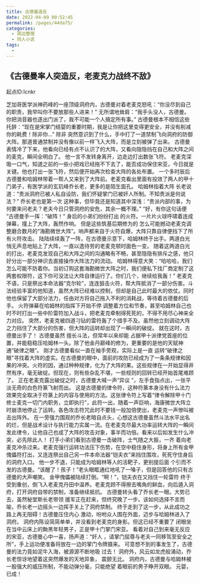 ```yaml
---
title: 古德曼造反
date: 2022-04-09 00:52:45
permalink: /pages/44da75/
categories:
  - 周边整理
  - 同人小说
tags:
  - 
---
```

## 《古德曼率人突造反，老麦克力战终不敌》

起点ID:Icnkr

 芝加哥医学派神药峰的一座顶级洞府内，古德曼对着老麦克怒吼：“你没尽到自己的职责，我早叫你不要放那些人进来！”  无所谓地耸肩：“我手头没人，古德曼。你把消音器也逐出门派了，我不可能一个人搞定所有事。” 古德曼根本不相信这些托辞：“现在是宋掌门结婴的重要时期，我是让你把这里变得更安全，并没有削减你的耗费！除非你…” 除非 突然意识到了什么，手中打了一道禁制飞向洞府的防御大阵。那道普通禁制并没有像以前一样飞入大阵，而是立刻被弹了出来。 古德曼 表情冷了下来，他看向已经有点不认识了的大阵，又看向隐隐挡在自己和大阵之间的麦克，瞬间全明白了。 他一言不发转身离开，边走边打出数张飞符。 老麦克深吸一口气，知道之前的一些小把戏已经拖不下去了，能否成功保住宋亚，今日就是关键。他也打出一张飞符，然后便开始再次检查大阵的各处布置。 一个多时辰后 古德曼和哈姆林带着一帮人又来到了大阵前。老麦克看出里面有投效了两人的甲十门弟子，有医学派的玄玑峰乔长老，更多的是陌生面孔。 哈姆林指着大阵 长老说道：“贵派洞府已被人私自设防，我们怀疑掌门已被奸人所制。不知贵派是何说法？” 乔长老也是第一次 这种事，但毕竟还是知道其中深浅：“贵派内部的事，为何要来问老夫？老夫今日只管洞府的安危，其余一概不理。” “好，有你这句话便 ”古德曼手一挥：“破阵！” 身后的小弟们纷纷打出 的火符。一片片火球呼啸着连成弹幕，撞上了大阵，轰然作响。 但是这些筑基后期修为的 怎么可能撼动老麦克调整磨合数月的“海勘微世大阵”。响声都来自于火符自爆，大阵只靠自律便挡下了所有火符攻击。 陆陆续续轰了一阵，在古德曼示意下，哈姆林终于出手。两道白光悄无声息地贴上了大阵，一直以逸待劳的老麦克顿时面色一变。 随着这两道白光的打出，老麦克发现自己和大阵之间的沟通略有不畅，甚至隐隐有排斥之感，他只好分出一部分神识去直接操作大阵法力的流动。 哈姆林得意大笑：“哈哈哈，我们 怎么可能不防着你。当初订购这套海勘微世大阵之时，我们便私下找厂商定制了这两套权限符，这下你可没法让大阵自律运行了。你们几个，继续给我轰！” 老麦克不语，只是祭出本命法器“克尔轮”，连连狙击火符，帮大阵抵消了一部分伤害。斗法经验丰富的他知道，虽然大阵已经难以控制，但却是自己此时最大的依仗。同时他也保留了大部分法力，任由对方将自己拖入不利的消耗战，等待着古德曼的后手。 火符弹幕在哈姆林的指挥下开始不停 调整着方位和节奏，甚至哈姆林自己也时不时打出一些中阶雷符加入战斗，把老麦克牵制得死死的，不得不用尽心神来全力对应。 突然，老麦克被四道刁钻的雷符轰了个措手不及。虽然他立刻调动大阵之力挡住了大部分的伤害，但大阵的运转却出现了一瞬间的破绽。 就在这时，古德曼出手了！ 古德曼虽然 擅长斗法，但常年以来却能 占据甲十派律党首座的位置，并能稳稳压哈姆林一头。除了他金丹巅峰的修为，更重要的是他的天赋神通“破律之眼”。 刚才古德曼看似一直在袖手旁观，实际上是一直 运转“破律之眼”寻找着大阵的虚实。在古德曼的眼中，面前的攻防已经成为了一条条规律和因果的冲突。火符的因，通过种种规律，化为了大阵的果。这些规律在一开始显得井然有序，毫无破绽。但现在，则有些杂乱不堪，一些规则的回转已经开始首尾难顾了。 正在老麦克露出破绽之时，古德曼大喊一声“异议 ”，左手食指点出，一张平淡无奇的白色符篆飞射而出。 这是古德曼的律令符，这种符篆本身没有什么法力 效果完全取决于符篆上的内容与使用的方法。这张律令符上写着“律令解除甲十门修士麦克一切门内职务，立即执行”，此符一出，随着一声巨响，海康微世大阵立时崩溃地停止了运转。各色攻击符咒此时不要钱一般加倍使出，老麦克一声惨叫被击出阵外。 在一旁强力围观的乔长老暗自点头，心想这古德曼虽然斗法水平出名的烂，但是战术设计与执行能力实属一流。在老麦克尽最大功率运转大阵的一瞬间发此律令，让他自己也成了大阵的攻击对象，事半而功倍。看来以后如发生什么冲突，必先除此人！ 打手小弟们看到古德曼一击破阵，士气随之大振，一齐 着向老麦克冲杀过来。老麦克强行运转功法压下伤势，在空中稳住身形，将身上所有金甲傀儡符打出，又连连祭出自己另一件本命法器“铠夫衣”来挡住围攻，死死守住身后的洞府入口。 他一步不退，只能成为哈姆林等人的活靶子，更别提后面 个引而不发的古德曼。“该醒了！孩子！”老头眼眶通红地吼了一嗓子，但是回答他的只有古德曼的大声嘲笑。 金甲傀儡被陆续打倒。“啊！”，铠夫衣在又挡住一轮雷符 终于受到重创，倒飞入老麦克丹田中温养。老麦克顾不得擦去嘴角的鲜血，向后遁入洞府，打开洞府自带的禁制，准备继续抵抗。 古德曼转头看了乔长老一眼。大势已去，虽然秘堂斯长老带领 援军正在赶来，但终究晚了一步。该如何选择不言而喻，乔长老一边摇头一边挥手关上了洞府禁制。 终于走到了这一步，从此成功之路上再无阻碍！古德曼压住内心 激动，吩咐众人围在外面，迈步与哈姆林进入了洞府。 洞府内陈设简简单单，并没看到老麦克的身影。但这已经不重要了 闭眼坐在当中云床上的黝黑年轻男子，正是甲十门掌门宋亚。 看着对自己到来毫无反应的宋亚，古德曼心中一喜，扬声道：“奸人 ，请掌门屈尊与老夫一同移驾至安全之所”，手上运功便准备将放在一边的掌门令牌摄来。 可意想不到的事发生了，古德曼的法力竟如泥牛入海，被源源不断地吸 过去！ 洞府外，风云如龙虎般涌动，乔长老惊讶地望着这突然爆发的天地异象， 震颤无比。 洞府内，古德曼与哈姆林被一股强大的威压所制，不能动弹分毫，只能绝望 着眼前的男子睁开双眼。 元婴，已成！